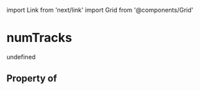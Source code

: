 import Link from 'next/link'
import Grid from '@components/Grid'

# numTracks

undefined

## Property of



